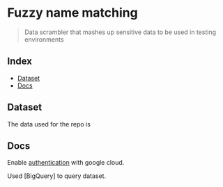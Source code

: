 # Fuzzy name matching 

> Data scrambler that mashes up sensitive data to be used in testing environments

## Index
- [Dataset](#dataset)
- [Docs](#docs)

## Dataset
The data used for the repo is 

## Docs
Enable [authentication](https://cloud.google.com/docs/authentication/getting-started#auth-cloud-implicit-python)
with google cloud.

Used [BigQuery] to query dataset.

